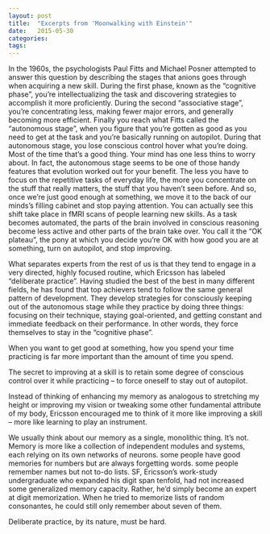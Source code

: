 ```yaml
---
layout: post
title:  "Excerpts from 'Moonwalking with Einstein'"
date:   2015-05-30
categories:
tags:
---
```


In the 1960s, the psychologists Paul Fitts and Michael Posner attempted to answer this question by describing the stages that anions goes through when acquiring a new skill. During the first phase, known as the “cognitive phase”, you’re intellectualizing the task and discovering strategies to accomplish it more proficiently. During the second “associative stage”, you’re concentrating less, making fewer major errors, and generally becoming more efficient. Finally you reach what Fitts called the “autonomous stage”, when you figure that you’re gotten as good as you need to get at the task and you’re basically running on autopilot. During that autonomous stage, you lose conscious control hover what you’re doing. Most of the time that’s a good thing. Your mind has one less thins to worry about. In fact, the autonomous stage seems to be one of those handy features that evolution worked out for your benefit. The less you have to focus on the repetitive tasks of everyday life, the more you concentrate on the stuff that really matters, the stuff that you haven’t seen before. And so, once we’re just good enough at something, we move it to the back of our minds’s filling cabinet and stop paying attention. You can actually see this shift take place in fMRI scans of people learning new skills. As a task becomes automated, the parts of the brain involved in conscious reasoning become less active and other parts of the brain take over. You call it the “OK plateau”, the pony at which you decide you’re OK with how good you are at something, turn on autopilot, and stop improving.


What separates experts from the rest of us is that they tend to engage in a very directed, highly focused routine, which Ericsson has labeled “deliberate practice”. Having studied the best of the best in many different fields, he has found that top achievers tend to follow the same general pattern of development. They develop strategies for consciously keeping out of the autonomous stage while they practice by doing three things: focusing on their technique, staying goal-oriented, and getting constant and immediate feedback on their performance. In other words, they force themselves to stay in the “cognitive phase”.

When you want to get good at something, how you spend your time practicing is far more important than the amount of time you spend.

The secret to improving at a skill is to retain some degree of conscious control over it while practicing – to force oneself to stay out of autopilot.

Instead of thinking of enhancing my memory as analogous to stretching my height or improving my vision or tweaking some other fundamental attribute of my body, Ericsson encouraged me to think of it more like improving a skill – more like learning to play an instrument.

We usually think about our memory as a single, monolithic thing. It’s not. Memory is more like a collection of independent modules and systems, each relying on its own networks of neurons. some people have good memories for numbers but are always forgetting words. some people remember names but not to-do lists. SF, Ericsson’s work-study undergraduate who expanded his digit span tenfold, had not increased some generalized memory capacity. Rather, he’d simply become an expert at digit memorization. When he tried to memorize lists of random consonantes, he could still only remember about seven of them.

Deliberate practice, by its nature, must be hard.
